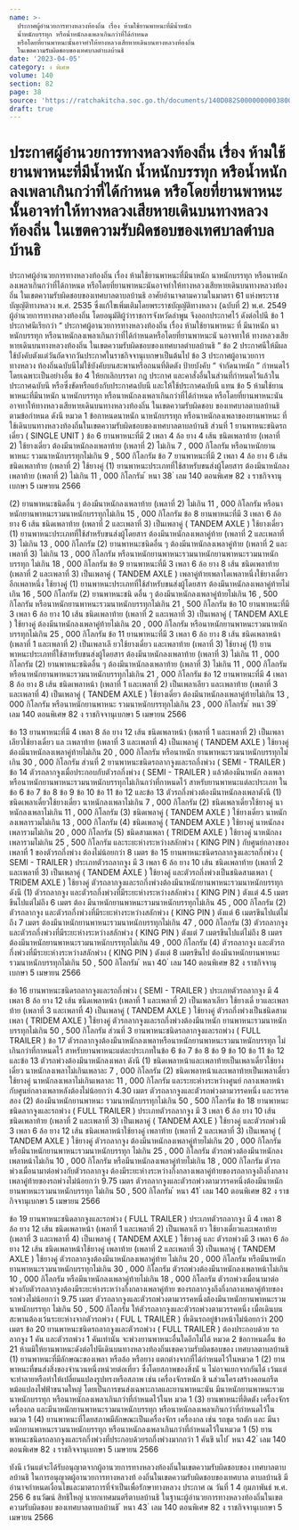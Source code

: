 ```yaml
---
name: >-
  ประกาศผู้อำนวยการทางหลวงท้องถิ่น เรื่อง ห้ามใช้ยานพาหนะที่มีน้ำหนัก
  น้ำหนักบรรทุก หรือน้ำหนักลงเพลาเกินกว่าที่ได้กำหนด
  หรือโดยที่ยานพาหนะนั้นอาจทำให้ทางหลวงเสียหายเดินบนทางหลวงท้องถิ่น
  ในเขตความรับผิดชอบของเทศบาลตำบลบ้านธิ
date: '2023-04-05'
category: ง พิเศษ
volume: 140
section: 82
page: 38
source: 'https://ratchakitcha.soc.go.th/documents/140D082S0000000003800.pdf'
draft: true
---
```


# ประกาศผู้อำนวยการทางหลวงท้องถิ่น เรื่อง ห้ามใช้ยานพาหนะที่มีน้ำหนัก น้ำหนักบรรทุก หรือน้ำหนักลงเพลาเกินกว่าที่ได้กำหนด หรือโดยที่ยานพาหนะนั้นอาจทำให้ทางหลวงเสียหายเดินบนทางหลวงท้องถิ่น ในเขตความรับผิดชอบของเทศบาลตำบลบ้านธิ

ประกาศผู้อำนวยการทางหลวงท้องถิ่น เรื่อง ห้ามใช้ยานพาหนะที่มีนาหนัก นาหนักบรรทุก หรือนาหนักลงเพลาเกินกว่าที่ได้กาหนด หรือโดยที่ยานพาหนะนันอาจทำให้ทางหลวงเสียหายเดินบนทางหลวงท้องถิ่น ในเขตความรับผิดชอบของเทศบาลตาบลบ้านธิ อาศัยอำนาจตามความในมาตรา 61 แห่งพระราชบัญญัติทางหลวง พ.ศ. 2535 ซึ่งแก้ไขเพิ่มเติมโดยพระราชบัญญัติทางหลวง (ฉบับที่ 2) พ.ศ. 2549 ผู้อำนวยการทางหลวงท้องถิ่น โดยอนุมัติผู้ว่าราชการจังหวัดลำพูน จึงออกประกาศไว้ ดังต่อไปนี ข้อ 1 ประกาศนีเรียกว่า “ ประกาศผู้อานวยการทางหลวงท้องถิ่น เรื่อง ห้ามใช้ยานพาหนะ ที่ มีนาหนัก นาหนักบรรทุก หรือนาหนักลงเพลาเกินกว่าที่ได้กำหนดหรือโดยที่ยานพาหนะนั นอาจทาให้ ทางหลวงเสียหายเดินบนทางหลวงท้องถิ่น ในเขตความรับผิดชอบของเทศบาลตำบลบ้านธิ ” ข้อ 2 ประกาศนีให้มีผลใช้บังคับตังแต่วันถัดจากวันประกาศในราชกิจจานุเบกษาเป็นต้นไป ข้อ 3 ประกาศผู้อานวยการทางหลวง ท้องถิ่นฉบับนีไม่ใช้บังคับบนสะพานหรือถนนที่ติดตัง ป้ายบังคับ “ จำกัดนาหนัก ” กำหนดไว้โดยเฉพาะเป็นอย่างอื่น ข้อ 4 ให้ยกเลิกบรรดา กฎ ประกาศ และคาสั่งอื่นในส่วนที่กำหนดไว้แล้วในประกาศฉบับนี หรือซึ่งขัดหรือแย้งกับประกาศฉบับนี และให้ใช้ประกาศฉบับนี แทน ข้อ 5 ห้ามใช้ยานพาหนะที่มีนาหนัก นาหนักบรรทุก หรือนาหนักลงเพลาเกินกว่าที่ได้กำหนด หรือโดยที่ยานพาหนะนันอาจทาให้ทางหลวงเสียหายเดินบนทางหลวงท้องถิ่น ในเขตความรับผิดชอบ ของเทศบาลตาบลบ้านธิ ตามข้อกำหนด ดังนี หมวด 1 ข้อกาหนดนาหนัก นาหนักบรรทุก หรือนาหนักลงเพลาของยานพาหนะ ที่ใช้เดินบนทางหลวงท้องถิ่นในเขตความรับผิดชอบของเทศบาลตาบลบ้านธิ ส่วนที่ 1 ยานพาหนะชนิดรถเดี่ยว ( SINGLE UNIT ) ข้อ 6 ยานพาหนะที่มี 2 เพลา 4 ล้อ ยาง 4 เส้น ชนิดเพลาท้าย (เพลาที่ 2) ใช้ยางเดี่ยว ต้องมีนาหนักลงเพลาท้าย (เพลาที่ 2) ไม่เกิน 7 , 000 กิโลกรัม หรือนาหนักยานพาหนะ รวมนาหนักบรรทุกไม่เกิน 9 , 500 กิโลกรัม ข้อ 7 ยานพาหนะที่มี 2 เพลา 4 ล้อ ยาง 6 เส้น ชนิดเพลาท้าย (เพลาที่ 2) ใช้ยางคู่ (1) ยานพาหนะประเภทที่ใช้สาหรับขนส่งผู้โดยสาร ต้องมีนาหนักลงเพลาท้าย (เพลาที่ 2) ไม่เกิน 11 , 000 กิโลกรัม ้ หนา 38 ่ เลม 140 ตอนพิเศษ 82 ง ราชกิจจานุเบกษา 5 เมษายน 2566

(2) ยานพาหนะชนิดอื่น ๆ ต้องมีนาหนักลงเพลาท้าย (เพลาที่ 2) ไม่เกิน 11 , 000 กิโลกรัม หรือนาหนักยานพาหนะรวมนาหนักบรรทุกไม่เกิน 15 , 000 กิโลกรัม ข้อ 8 ยานพาหนะที่มี 3 เพลา 6 ล้อ ยาง 6 เส้น ชนิดเพลาท้าย (เพลาที่ 2 และเพลาที่ 3) เป็นเพลาคู่ ( TANDEM AXLE ) ใช้ยางเดี่ยว (1) ยานพาหนะประเภทที่ใช้สำหรับขนส่งผู้โดยสาร ต้องมีนาหนักลงเพลาคู่ท้าย (เพลาที่ 2 และเพลาที่ 3) ไม่เกิน 13 , 000 กิโลกรัม (2) ยานพาหนะชนิดอื่น ๆ ต้องมีนาหนักลงเพลาคู่ท้าย (เพลาที่ 2 และเพลาที่ 3) ไม่เกิน 13 , 000 กิโลกรัม หรือนาหนักยานพาหนะรวมนาหนักยานพาหนะรวมนาหนักบรรทุก ไม่เกิน 18 , 000 กิโลกรัม ข้อ 9 ยานพาหนะที่มี 3 เพลา 6 ล้อ ยาง 8 เส้น ชนิดเพลาท้าย (เพลาที่ 2 และเพลาที่ 3) เป็นเพลาคู่ ( TANDEM AXLE ) เพลาคู่ท้ายเพลาใดเพลาหนึ่งใช้ยางเดี่ยวอีกเพลาหนึ่ง ใช้ยางคู่ (1) ยานพาหนะประเภทที่ใช้สำหรับขนส่งผู้โดยสาร ต้องมีนาหนักลงเพลาคู่ท้ายไม่เกิน 16 , 500 กิโลกรัม (2) ยานพาหนะชนิ ดอื่น ๆ ต้องมีนาหนักลงเพลาคู่ท้ายไม่เกิน 16 , 500 กิโลกรัม หรือนาหนักยานพาหนะรวมนาหนักบรรทุกไม่เกิน 21 , 500 กิโลกรัม ข้อ 10 ยานพาหนะที่มี 3 เพลา 6 ล้อ ยาง 10 เส้น ชนิดเพลาท้าย (เพลาที่ 2 และเพลาที่ 3) เป็นเพลาคู่ ( TANDEM AXLE ) ใช้ยางคู่ ต้องมีนาหนักลงเพลาคู่ท้ายไม่เกิน 20 , 000 กิโลกรัม หรือนาหนักยานพาหนะรวมนาหนักบรรทุกไม่เกิน 25 , 000 กิโลกรัม ข้อ 11 ยานพาหนะที่มี 3 เพลา 6 ล้อ ยาง 8 เส้น ชนิดเพลาหน้า (เพลาที่ 1 และเพลาที่ 2) เป็นเพลาเลี ยวใช้ยางเดี่ยว และเพลาท้าย (เพลาที่ 3) ใช้ยางคู่ (1) ยานพาหนะประเภทที่ใช้สาหรับขนส่งผู้โดยสาร ต้องมีนาหนักลงเพลาท้าย (เพลาที่ 3) ไม่เกิน 11 , 000 กิโลกรัม (2) ยานพาหนะชนิดอื่น ๆ ต้องมีนาหนักลงเพลาท้าย (เพลาที่ 3) ไม่เกิน 11 , 000 กิโลกรัม หรือนาหนักยานพาหนะรวมนาหนักบรรทุกไม่เกิน 21 , 000 กิโลกรัม ข้อ 12 ยานพาหนะที่มี 4 เพลา 8 ล้อ ยาง 8 เส้น ชนิดเพลาหน้า (เพลาที่ 1 และเพลาที่ 2) เป็นเพลาเลียว และเพลาท้าย (เพลาที่ 3 และเพลาที่ 4) เป็นเพลาคู่ ( TANDEM AXLE ) ใช้ยางเดี่ยว ต้องมีนาหนักลงเพลาคู่ท้ายไม่เกิน 13 , 000 กิโลกรัม หรือนาหนักยานพาหนะ รวมนาหนักบรรทุกไม่เกิน 23 , 000 กิโลกรัม ้ หนา 39 ่ เลม 140 ตอนพิเศษ 82 ง ราชกิจจานุเบกษา 5 เมษายน 2566

ข้อ 13 ยานพาหนะที่มี 4 เพลา 8 ล้อ ยาง 12 เส้น ชนิดเพลาหน้า (เพลาที่ 1 และเพลาที่ 2) เป็นเพลาเลียวใช้ยางเดี่ยว แล ะเพลาท้าย (เพลาที่ 3 และเพลาที่ 4) เป็นเพลาคู่ ( TANDEM AXLE ) ใช้ยางคู่ ต้องมีนาหนักลงเพลาคู่ท้ายไม่เกิน 20 , 000 กิโลกรัม หรือนาหนัก ยานพาหนะรวมนาหนักบรรทุกไม่เกิน 30 , 000 กิโลกรัม ส่วนที่ 2 ยานพาหนะชนิดรถลากจูงและรถกึ่งพ่วง ( SEMI - TRAILER ) ข้อ 14 ตัวรถลากจูงเมื่อประกอบกับตัวรถกึ่งพ่วง ( SEMI - TRAILER ) แล้วต้องมีนาหนัก ลงเพลาหรือนาหนักยานพาหนะรวมนาหนักบรรทุกไม่เกินกว่าที่กาหนดไว้ สาหรับยานพาหนะแต่ละประเภท ในข้อ 6 ข้อ 7 ข้อ 8 ข้อ 9 ข้อ 10 ข้อ 11 ข้อ 12 และข้อ 13 ตัวรถกึ่งพ่วงต้องมีนาหนักลงเพลาดังนี (1) ชนิดเพลาเดี่ยวใช้ยางเดี่ยว นาหนักลงเพลาไม่เกิน 7 , 000 กิโลกรัม (2) ชนิดเพลาเดี่ยวใช้ยางคู่ นาหนักลงเพลาไม่เกิน 11 , 000 กิโลกรัม (3) ชนิดเพลาคู่ ( TANDEM AXLE ) ใช้ยางเดี่ยว นาหนักลงเพลารวมไม่เกิน 13 , 000 กิโลกรัม (4) ชนิดเพลาคู่ ( TANDEM AXLE ) ใช้ยางคู่ นาหนักลงเพลารวมไม่เกิน 20 , 000 กิโลกรัม (5) ชนิดสามเพลา ( TRIDEM AXLE ) ใช้ยางคู่ นาหนักลงเพลารวมไม่เกิน 25 , 500 กิโลกรัม และระยะห่างระหว่างสลักพ่วง ( KING PIN ) กับศูนย์กลางของเพลาที่ 1 ของตัวรถกึ่งพ่วง ต้องไม่น้อยกว่า 8 เมตร ข้อ 15 ยานพาหนะชนิดรถลากจูงและรถกึ่งพ่วง ( SEMI - TRAILER ) ประเภทตัวรถลากจูง มี 3 เพลา 6 ล้อ ยาง 10 เส้น ชนิดเพลาท้าย (เพลาที่ 2 และเพลาที่ 3) เป็นเพลาคู่ ( TANDEM AXLE ) ใช้ยางคู่ และตัวรถกึ่งพ่วงเป็นชนิดสามเพลา ( TRIDEM AXLE ) ใช้ยางคู่ ตัวรถลากจูงและรถกึ่งพ่วงต้องมีนาหนักยานพาหนะรวมนาหนักบรรทุก ดังนี (1) ตัวรถลากจูง และตัวรถกึ่งพ่วงที่มีระยะห่างระหว่างสลักพ่วง ( KING PIN ) ตังแต่ 4.5 เมตรขึนไปแต่ไม่ถึง 6 เมตร ต้อง มีนาหนักยานพาหนะรวมนาหนักบรรทุกไม่เกิน 45 , 000 กิโลกรัม (2) ตัวรถลากจูง และตัวรถกึ่งพ่วงที่มีระยะห่างระหว่างสลักพ่วง ( KING PIN ) ตังแต่ 6 เมตรขึนไปแต่ไม่ถึง 7 เมตร ต้องมีนาหนักยานพาหนะรวมนาหนักบรรทุกไม่เกิน 47 , 000 กิโลกรัม (3) ตัวรถลากจูง และตัวรถกึ่งพ่วงที่มีระยะห่างระหว่างสลักพ่วง ( KING PIN ) ตังแต่ 7 เมตรขึนไปแต่ไม่ถึง 8 เมตร ต้องมีนาหนักยานพาหนะรวมนาหนักบรรทุกไม่เกิน 49 , 000 กิโลกรัม (4) ตัวรถลากจูง และตัวรถกึ่งพ่วงที่มีระยะห่างระหว่างสลักพ่วง ( KING PIN ) ตังแต่ 8 เมตรขึนไป ต้องมีนาหนักยานพาหนะรวมนาหนักบรรทุกไม่เกิน 50 , 500 กิโลกรัม ้ หนา 40 ่ เลม 140 ตอนพิเศษ 82 ง ราชกิจจานุเบกษา 5 เมษายน 2566

ข้อ 16 ยานพาหนะชนิดรถลากจูงและรถกึ่งพ่วง ( SEMI - TRAILER ) ประเภทตัวรถลากจูง มี 4 เพลา 8 ล้อ ยาง 12 เส้น ชนิดเพลาหน้า (เพลาที่ 1 และเพลาที่ 2) เป็นเพลาเลียว ใช้ยางเดี่ ยวและเพลาท้าย (เพลาที่ 3 และเพลาที่ 4) เป็นเพลาคู่ ( TANDEM AXLE ) ใช้ยางคู่ ตัวรถกึ่งพ่วงเป็นชนิดสามเพลา ( TRIDEM AXLE ) ใช้ยางคู่ ตัวรถลากจูงและรถกึ่งพ่วงต้องมีนาหนัก ยานพาหนะรวมนาหนักบรรทุกไม่เกิน 50 , 500 กิโลกรัม ส่วนที่ 3 ยานพาหนะชนิดรถลากจูงและรถพ่วง ( FULL TRAILER ) ข้อ 17 ตัวรถลากจูงต้องมีนาหนักลงเพลาหรือนาหนักยานพาหนะรวมนาหนักบรรทุก ไม่เกินกว่าที่กาหนดไว้ สาหรับยานพาหนะแต่ละประเภทในข้อ 6 ข้อ 7 ข้อ 8 ข้อ 9 ข้อ 10 ข้อ 11 ข้อ 12 และข้อ 13 ตัวรถพ่วงต้องมีนาหนักลงเพลา ดังนี (1) ชนิดเพลาหน้าและเพลาท้ายเป็นเพลาเดี่ยวใช้ยางเดี่ยว นาหนักลงเพลาไม่เกินเพลาละ 7 , 000 กิโลกรัม (2) ชนิดเพลาหน้าและเพลาท้ายเป็นเพลาเดี่ยวใช้ยางคู่ นาหนักลงเพลาไม่เกินเพลาละ 11 , 000 กิโลกรัม และระยะห่างระหว่างศูนย์ กลางเพลาหน้ากับศูนย์กลางเพลาหลังต้องไม่น้อยกว่า 4.30 เมตร ตัวรถลากจูงและตัวรถพ่วงตามวรรคหนึ่ง และวรรคสอง (2) ต้องมีนาหนักยานพาหนะ รวมนาหนักบรรทุกไม่เกิน 50 , 500 กิโลกรัม ข้อ 18 ยานพาหนะชนิดลากจูงและรถพ่วง ( FULL TRAILER ) ประเภทตัวรถลากจูง มี 3 เพลา 6 ล้อ ยาง 10 เส้น ชนิดเพลาท้าย (เพลาที่ 2 และเพลาที่ 3) เป็นเพลาคู่ ( TANDEM AXLE ) ใช้ยางคู่ และตัวรถพ่วงมี 3 เพลา 6 ล้อ ยาง 12 เส้น ชนิดเพลาหน้าใช้ยางคู่ เพลาท้าย (เพลาที่ 2 และเพลาที่ 3) เป็นเพลาคู่ ( TANDEM AXLE ) ใช้ยางคู่ ตัวรถลากจูง ต้องมีนาหนักลงเพลาคู่ท้ายไม่เกิน 20 , 000 กิโลกรัม หรือมีนาหนักยานพาหนะรวมนาหนักบรรทุก ไม่เกิน 25 , 000 กิโลกรัม ตัวรถพ่วงต้องมีนาหนักลงเพลาหน้าไม่เกิน 10 , 000 กิโลกรัม หรือมีนาหนักลงเพลาคู่ท้ายไม่เกิน 18 , 000 กิโลกรัม ตัวรถพ่วงเมื่อนามาต่อพ่วงกับตัวรถลากจูง ต้องมีระยะห่างระหว่างกึ่งกลางเพลาคู่ท้ายของรถลากจูงถึงกึ่งกลางเพลาคู่ท้ายของรถพ่วงไม่น้อยกว่า 9.75 เมตร ตัวรถลากจูงและตัวรถพ่วงตามวรรคหนึ่งต้องมีนาหนักยานพาหนะรวมนาหนักบรรทุก ไม่เกิน 50 , 500 กิโลกรัม ้ หนา 41 ่ เลม 140 ตอนพิเศษ 82 ง ราชกิจจานุเบกษา 5 เมษายน 2566

ข้อ 19 ยานพาหนะชนิดลากจูงและรถพ่วง ( FULL TRAILER ) ประเภทตัวรถลากจูง มี 4 เพลา 8 ล้อ ยาง 12 เส้น ชนิดเพลาหน้า (เพลาที่ 1 และเพลาที่ 2) เป็นเพลาเลี ยว ใช้ยางเดี่ยวและเพลาท้าย (เพลาที่ 3 และเพลาที่ 4) เป็นเพลาคู่ ( TANDEM AXLE ) ใช้ยางคู่ และ ตัวรถพ่วงมี 3 เพลา 6 ล้อ ยาง 12 เส้น ชนิดเพลาหน้าใช้ยางคู่ เพลาท้าย (เพลาที่ 2 และเพลาที่ 3) เป็นเพลาคู่ ( TANDEM AXLE ) ใช้ยางคู่ ตัวรถลากจูงต้องมีนาหนักลงเพลาคู่ท้าย ไม่เกิน 20 , 000 กิโลกรัม หรือมีนาหนักยานพาหนะรวมนาหนักบรรทุกไม่เกิน 30 , 000 กิโลกรัม ตัวรถพ่วงต้องมีนาหนักลงเพลาหน้าไม่เกิน 10 , 000 กิโลกรัม หรือมีนาหนักลงเพลาคู่ท้ายไม่เกิน 18 , 000 กิโลกรัม ตัวรถพ่วงเมื่อนามาต่อพ่วงกับตัวรถลากจูงต้องมีระยะห่างระหว่างกึ่งกลางเพลาคู่ท้าย ของรถลากจูงถึงกึ่งกลางเพลาคู่ท้ายของรถพ่วงไม่น้อยกว่า 9.75 เมตร ตัวรถลากจูงและตัวรถพ่วงตามวรรคหนึ่งต้องมีนาหนักยานพาหนะรวมนาหนักบรรทุก ไม่เกิน 50 , 500 กิโลกรัม ให้ตัวรถลากจูงและตัวรถพ่วงตามวรรคหนึ่ง เมื่อเดินบนสะพานต้องเว้นระยะห่างจากตัวรถพ่วง ( FUL L TRAILER ) ที่เดินรถอยู่ข้างหน้าไม่น้อยกว่า 200 เมตร ข้อ 20 ยานพาหนะชนิดรถลากจูงและตัวรถพ่วง ( FULL TRAILER ) ต้องประกอบด้วย รถลากจูง 1 คัน และตัวรถพ่วง 1 คันเท่านัน จะพ่วงยานพาหนะอื่นใดอีกไม่ได้ หมวด 2 ข้อกาหนดอื่น ข้อ 21 ห้ามมิให้ยานพาหนะดังต่อไปนีเดินบนทางหลวงท้องถิ่นเขตความรับผิดชอบของ เทศบาลตาบลบ้านธิ (1) ยานพาหนะที่มีลักษณะของเพลา หรือล้อ หรือยาง แตกต่างจากที่ได้กำหนดไว้ในหมวด 1 (2) ยานพาหนะที่ขนส่งสิ่งของจำนวนหนึ่งหน่วยต่อเที่ยว ซึ่งโดยสภาพของสิ่งนั น ไม่อาจแยกจากกันได้ เว้นแต่จะทำลายหรือทำให้เปลี่ยนแปลงรูปทรงหรือสภาพ เช่น เครื่องจักรหนัก ชิ นส่วนโครงสร้างคอนกรีต หม้อแปลงไฟฟ้าขนาดใหญ่ โดยเป็นการขนส่งเฉพาะกาลและยานพาหนะนัน มีนาหนักยานพาหนะรวมนาหนักบรรทุก หรือนาหนักลงเพลาเกินกว่าที่กำหนดไว้ในห มวด 1 (3) ยานพาหนะที่ติดตัง เครื่องจักร เครื่องกล และมีนาหนักยานพาหนะรวมนาหนักบรรทุก หรือนาหนักลงเพลาเกินกว่าที่กำหนดไว้ในหมวด 1 (4) ยานพาหนะที่โดยสภาพมีลักษณะเป็นเครื่องจักร เครื่องกล เช่น รถขุด รถตัก และ มีนาหนักยานพาหนะรวมนาหนักบรรทุก หรือนาหนักลงเพลาเกินกว่าที่กำหนดไว้ในหมวด 1 (5) ยานพาหนะชนิดรถลากจูงและรถกึ่งพ่วงที่ประกอบด้วยรถกึ่งพ่วงมากกว่า 1 คันขึ นไป ้ หนา 42 ่ เลม 140 ตอนพิเศษ 82 ง ราชกิจจานุเบกษา 5 เมษายน 2566

ทังนี เว้นแต่จะได้รับอนุญาตจากผู้อานวยการทางหลวงท้องถิ่นในเขตความรับผิดชอบของ เทศบาลตาบลบ้านธิ ในการอนุญาตผู้อานวยการทางหลวงท้ องถิ่นในเขตความรับผิดชอบของเทศบาล ตาบลบ้านธิ มีอำนาจกำหนดเงื่อนไขและมาตรการที่จำเป็นเพื่อรักษาทางหลวง ประกาศ ณ วันที่ 1 4 กุมภาพันธ์ พ.ศ. 256 6 ธนวัฒน์ สิทธิใหญ่ นายกเทศมนตรีตาบลบ้านธิ ในฐานะผู้อำนวยการทางหลวงท้องถิ่นในเขตความรับผิดชอบ ของเทศบาลตาบลบ้านธิ ้ หนา 43 ่ เลม 140 ตอนพิเศษ 82 ง ราชกิจจานุเบกษา 5 เมษายน 2566
